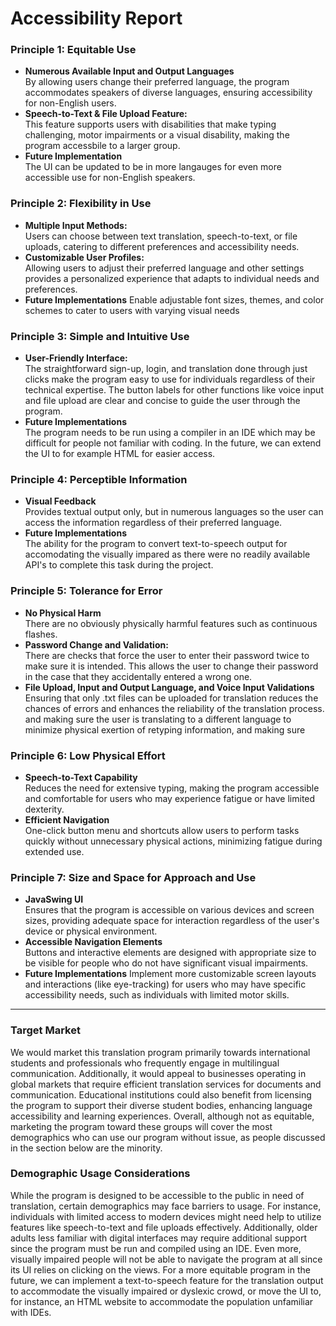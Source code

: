 # Accessibility Report
### Principle 1: Equitable Use
- **Numerous Available Input and Output Languages**  
  By allowing users change their preferred language, the program accommodates speakers of diverse languages, ensuring accessibility for non-English users.
- **Speech-to-Text & File Upload Feature:**  
  This feature supports users with disabilities that make typing challenging, motor impairments or a visual disability, making the program accessbile to a larger group.
- **Future Implementation**  
  The UI can be updated to be in more langauges for even more accessible use for non-English speakers.

### Principle 2: Flexibility in Use
- **Multiple Input Methods:**  
  Users can choose between text translation, speech-to-text, or file uploads, catering to different preferences and accessibility needs.
- **Customizable User Profiles:**  
  Allowing users to adjust their preferred language and other settings provides a personalized experience that adapts to individual needs and preferences.
- **Future Implementations**
  Enable adjustable font sizes, themes, and color schemes to cater to users with varying visual needs

### Principle 3: Simple and Intuitive Use
- **User-Friendly Interface:**  
  The straightforward sign-up, login, and translation done through just clicks make the program easy to use for individuals regardless of their technical expertise.
  The button labels for other functions like voice input and file upload are clear and concise to guide the user through the program.
- **Future Implementations**  
  The program needs to be run using a compiler in an IDE which may be difficult for people not familiar with coding. In the future, 
  we can extend the UI to for example HTML for easier access.


### Principle 4: Perceptible Information
- **Visual Feedback**  
  Provides textual output only, but in numerous languages so the user can access the information regardless of their preferred language.
- **Future Implementations**  
  The ability for the program to convert text-to-speech output for accomodating the visually impared as there were no readily available API's to complete this task during the project.

### Principle 5: Tolerance for Error
- **No Physical Harm**  
  There are no obviously physically harmful features such as continuous flashes.
- **Password Change and Validation:**  
  There are checks that force the user to enter their password twice to make sure it is intended.
  This allows the user to change their password in the case that they accidentally entered a wrong one.
- **File Upload, Input and Output Language, and Voice Input Validations**  
  Ensuring that only .txt files can be uploaded for translation reduces the chances of errors and enhances the reliability of the translation process.
  and making sure the user is translating to a different language to minimize physical exertion of retyping information, and
  making sure 

### Principle 6: Low Physical Effort
- **Speech-to-Text Capability**  
  Reduces the need for extensive typing, making the program accessible and comfortable for users who may experience fatigue or have limited dexterity.
- **Efficient Navigation**  
  One-click button menu and shortcuts allow users to perform tasks quickly without unnecessary physical actions, minimizing fatigue during extended use.

### Principle 7: Size and Space for Approach and Use
- **JavaSwing UI**  
  Ensures that the program is accessible on various devices and screen sizes, providing adequate space for interaction regardless of the user's device or physical environment.
- **Accessible Navigation Elements**  
  Buttons and interactive elements are designed with appropriate size to be visible for people who do not have significant visual impairments.
- **Future Implementations**
  Implement more customizable screen layouts and interactions (like eye-tracking) for users who may have specific accessibility needs, such as individuals with limited motor skills.

---

### Target Market
We would market this translation program primarily towards international students and professionals who frequently engage in multilingual communication. Additionally, it would appeal to businesses operating in global markets that require efficient translation services for documents and communication. Educational institutions could also benefit from licensing the program to support their diverse student bodies, enhancing language accessibility and learning experiences. Overall, although not as equitable, marketing the program toward these groups will cover the most demographics who can use our program without issue, as people discussed in the section below are the minority.
### Demographic Usage Considerations
While the program is designed to be accessible to the public in need of translation, certain demographics may face barriers to usage. For instance, individuals with limited access to modern devices might need help to utilize features like speech-to-text and file uploads effectively. Additionally, older adults less familiar with digital interfaces may require additional support since the program must be run and compiled using an IDE. Even more, visually impaired people will not be able to navigate the program at all since its UI relies on clicking on the views. For a more equitable program in the future, we can implement a text-to-speech feature for the translation output to accommodate the visually impaired or dyslexic crowd, or move the UI to, for instance, an HTML website to accommodate the population unfamiliar with IDEs.
